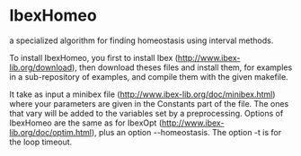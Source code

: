 # IbexHomeo
a specialized algorithm for finding homeostasis using interval methods.

To install IbexHomeo, you first to install Ibex (http://www.ibex-lib.org/download), then download theses files and install them, for examples in a sub-repository of examples, and compile them with the given makefile.

It take as input a minibex file (http://www.ibex-lib.org/doc/minibex.html) where your parameters are given in the Constants part of the file. The ones that vary will be added to the variables set by a preprocessing.
Options of IbexHomeo are the same as for IbexOpt (http://www.ibex-lib.org/doc/optim.html), plus an option --homeostasis. The option -t is for the loop timeout.
